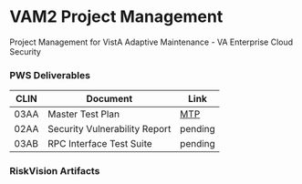 # VAM2 Project Management
Project Management for VistA Adaptive Maintenance - VA Enterprise Cloud Security


### PWS Deliverables

|CLIN | Document |  Link |
|---|---|---|
|03AA | Master Test Plan| [MTP](/Documents/Master_Test_Plan.md) |
|02AA	|Security Vulnerability Report | pending |
|03AB	| RPC Interface Test Suite | pending |


### RiskVision Artifacts
